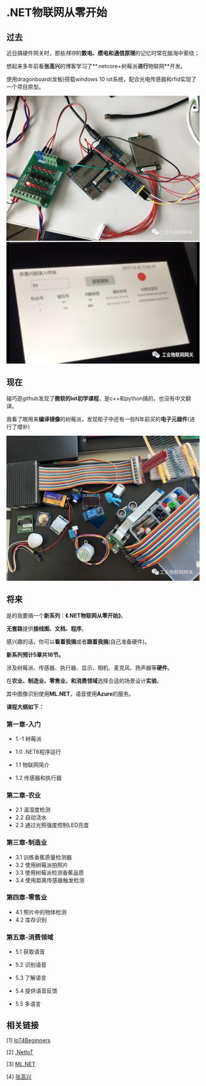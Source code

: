 # .NET物联网从零开始
## 过去

近日搞硬件网关时，那些*残存*的**数电、模电和通信原理**的记忆时常在脑海中萦绕；

想起来多年前看**张高兴**的博客学习了**.netcore+树莓派**进行**物联网**开发。

使用dragonboard(龙板)搭载windows 10 iot系统，配合光电传感器和rfid实现了一个项目原型。

<img src="./images/demo.png" alt="demo" style="zoom:53%;" />

<img src="./images/demo1.png" alt="demo1" style="zoom:100%;" />

## 现在


碰巧逛github发现了**微软的iot初学课程**，是c++和python搞的，也没有中文翻译。

我看了眼用来**编译镜像**的树莓派，发现柜子中还有一些N年前买的**电子元器件**(进行了增补)

<img src="./images/component.png" alt="图片" style="zoom:60%;" />

## 将来
是的我要搞一个**新系列**：**《.NET物联网从零开始》**。

**无套路**提供**接线图、文档、程序**。

感兴趣的话，你可以**看着我搞**或者**跟着我搞**(自己准备硬件)。



**新系列预计5章共16节。**

涉及树莓派、传感器、执行器、显示、相机、麦克风、扬声器等**硬件**。

在**农业、制造业、零售业、和消费领域**选择合适的场景设计**实验**。

其中图像识别使用**ML.NET**，语音使用**Azure**的服务。



**课程大纲如下：**

### **第一章-入门**

- 1.-1 树莓派
- 1.0 .NET6程序运行

- 1.1 物联网简介
- 1.2 传感器和执行器

### **第二章-农业**

- 2.1 温湿度检测
- 2.2 自动浇水
- 2.3 通过光照强度控制LED亮度

### **第三章-制造业**

- 3.1 训练香蕉质量检测器
- 3.2 使用树莓派拍照片
- 3.3 使用树莓派检测香蕉品质
- 3.4 使用距离传感器触发检测

### **第四章-零售业**

- 4.1 照片中的物体检测
- 4.2 库存识别

### **第五章-消费领域**

- 5.1 获取语音

- 5.2 识别语音

- 5.3 了解语言

- 5.4 提供语音反馈

- 5.5 多语言

## **相关链接**

[1] [IoT4Beginners](https://github.com/microsoft/IoT-For-Beginners)

[2] [.NetIoT](https://github.com/dotnet/iot)

[3] [ML.NET](https://dotnet.microsoft.com/zh-cn/apps/machinelearning-ai/ml-dotnet)

[4] [张高兴](https://blog.csdn.net/z5859095?type=blog)
